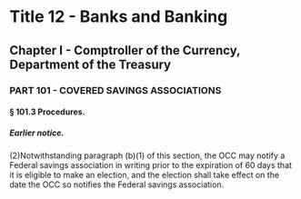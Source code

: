 
# Title 12 - Banks and Banking
## Chapter I - Comptroller of the Currency, Department of the Treasury
### PART 101 - COVERED SAVINGS ASSOCIATIONS
#### § 101.3 Procedures.
##### Earlier notice.

(2)Notwithstanding paragraph (b)(1) of this section, the OCC may notify a Federal savings association in writing prior to the expiration of 60 days that it is eligible to make an election, and the election shall take effect on the date the OCC so notifies the Federal savings association.
